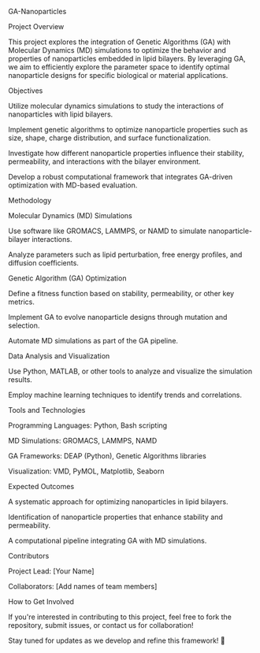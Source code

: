 GA-Nanoparticles

Project Overview

This project explores the integration of Genetic Algorithms (GA) with Molecular Dynamics (MD) simulations to optimize the behavior and properties of nanoparticles embedded in lipid bilayers. By leveraging GA, we aim to efficiently explore the parameter space to identify optimal nanoparticle designs for specific biological or material applications.

Objectives

Utilize molecular dynamics simulations to study the interactions of nanoparticles with lipid bilayers.

Implement genetic algorithms to optimize nanoparticle properties such as size, shape, charge distribution, and surface functionalization.

Investigate how different nanoparticle properties influence their stability, permeability, and interactions with the bilayer environment.

Develop a robust computational framework that integrates GA-driven optimization with MD-based evaluation.

Methodology

Molecular Dynamics (MD) Simulations

Use software like GROMACS, LAMMPS, or NAMD to simulate nanoparticle-bilayer interactions.

Analyze parameters such as lipid perturbation, free energy profiles, and diffusion coefficients.

Genetic Algorithm (GA) Optimization

Define a fitness function based on stability, permeability, or other key metrics.

Implement GA to evolve nanoparticle designs through mutation and selection.

Automate MD simulations as part of the GA pipeline.

Data Analysis and Visualization

Use Python, MATLAB, or other tools to analyze and visualize the simulation results.

Employ machine learning techniques to identify trends and correlations.

Tools and Technologies

Programming Languages: Python, Bash scripting

MD Simulations: GROMACS, LAMMPS, NAMD

GA Frameworks: DEAP (Python), Genetic Algorithms libraries

Visualization: VMD, PyMOL, Matplotlib, Seaborn

Expected Outcomes

A systematic approach for optimizing nanoparticles in lipid bilayers.

Identification of nanoparticle properties that enhance stability and permeability.

A computational pipeline integrating GA with MD simulations.

Contributors

Project Lead: [Your Name]

Collaborators: [Add names of team members]

How to Get Involved

If you're interested in contributing to this project, feel free to fork the repository, submit issues, or contact us for collaboration!

Stay tuned for updates as we develop and refine this framework! 🚀

